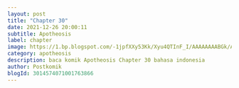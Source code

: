 ```yaml
---
layout: post 
title: "Chapter 30"
date: 2021-12-26 20:00:11
subtitle: Apotheosis
label: chapter
image: https://1.bp.blogspot.com/-1jpfXXy53Kk/Xyu4QTInF_I/AAAAAAAABGk/AL1Ekley3NsAdHEBbaxao7_vK2hm_97HACLcBGAsYHQ/s72-c/aaaa.jpg
category: apotheosis
description: baca komik Apotheosis Chapter 30 bahasa indonesia 
author: Postkomik
blogId: 3014574071001763866
---
```

